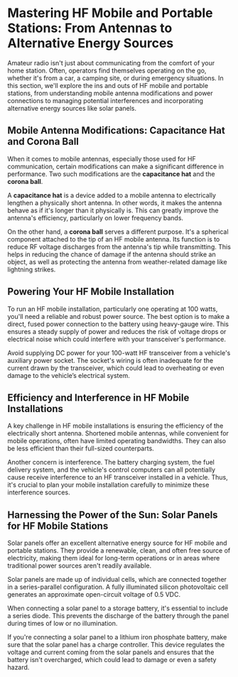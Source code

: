 # Mastering HF Mobile and Portable Stations: From Antennas to Alternative Energy Sources

Amateur radio isn't just about communicating from the comfort of your home station. Often, operators find themselves operating on the go, whether it's from a car, a camping site, or during emergency situations. In this section, we'll explore the ins and outs of HF mobile and portable stations, from understanding mobile antenna modifications and power connections to managing potential interferences and incorporating alternative energy sources like solar panels.

## Mobile Antenna Modifications: Capacitance Hat and Corona Ball

When it comes to mobile antennas, especially those used for HF communication, certain modifications can make a significant difference in performance. Two such modifications are the **capacitance hat** and the **corona ball**.

A **capacitance hat** is a device added to a mobile antenna to electrically lengthen a physically short antenna. In other words, it makes the antenna behave as if it's longer than it physically is. This can greatly improve the antenna's efficiency, particularly on lower frequency bands.

On the other hand, a **corona ball** serves a different purpose. It's a spherical component attached to the tip of an HF mobile antenna. Its function is to reduce RF voltage discharges from the antenna's tip while transmitting. This helps in reducing the chance of damage if the antenna should strike an object, as well as protecting the antenna from weather-related damage like lightning strikes.

## Powering Your HF Mobile Installation

To run an HF mobile installation, particularly one operating at 100 watts, you'll need a reliable and robust power source. The best option is to make a direct, fused power connection to the battery using heavy-gauge wire. This ensures a steady supply of power and reduces the risk of voltage drops or electrical noise which could interfere with your transceiver's performance.

Avoid supplying DC power for your 100-watt HF transceiver from a vehicle's auxiliary power socket. The socket's wiring is often inadequate for the current drawn by the transceiver, which could lead to overheating or even damage to the vehicle’s electrical system.

## Efficiency and Interference in HF Mobile Installations

A key challenge in HF mobile installations is ensuring the efficiency of the electrically short antenna. Shortened mobile antennas, while convenient for mobile operations, often have limited operating bandwidths. They can also be less efficient than their full-sized counterparts.

Another concern is interference. The battery charging system, the fuel delivery system, and the vehicle's control computers can all potentially cause receive interference to an HF transceiver installed in a vehicle. Thus, it's crucial to plan your mobile installation carefully to minimize these interference sources.

## Harnessing the Power of the Sun: Solar Panels for HF Mobile Stations

Solar panels offer an excellent alternative energy source for HF mobile and portable stations. They provide a renewable, clean, and often free source of electricity, making them ideal for long-term operations or in areas where traditional power sources aren't readily available.

Solar panels are made up of individual cells, which are connected together in a series-parallel configuration. A fully illuminated silicon photovoltaic cell generates an approximate open-circuit voltage of 0.5 VDC.

When connecting a solar panel to a storage battery, it's essential to include a series diode. This prevents the discharge of the battery through the panel during times of low or no illumination.

If you're connecting a solar panel to a lithium iron phosphate battery, make sure that the solar panel has a charge controller. This device regulates the voltage and current coming from the solar panels and ensures that the battery isn't overcharged, which could lead to damage or even a safety hazard.